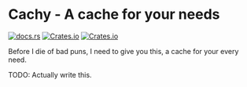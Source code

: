# Cachy - A cache for your needs
[![docs.rs](https://docs.rs/cachy/badge.svg)](https://docs.rs/cachy/0.1.0/cachy/)
[![Crates.io](https://img.shields.io/crates/v/cachy.svg)](https://crates.io/crates/cachy)
[![Crates.io](https://img.shields.io/crates/d/cachy.svg)](https://crates.io/crates/cachy)

Before I die of bad puns, I need to give you this, a cache for your every need.

TODO: Actually write this.
<!-- MAYBE: Expand domain to loading in general? -->

